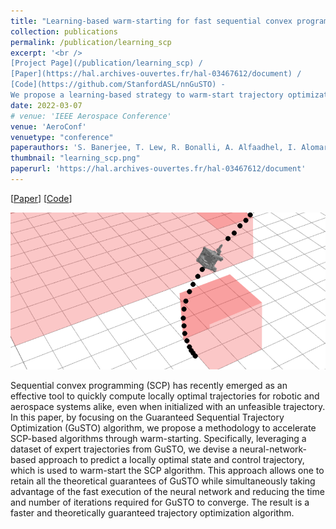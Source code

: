 ```yaml
---
title: "Learning-based warm-starting for fast sequential convex programming and trajectory optimization"
collection: publications
permalink: /publication/learning_scp
excerpt: '<br />
[Project Page](/publication/learning_scp) / 
[Paper](https://hal.archives-ouvertes.fr/hal-03467612/document) / 
[Code](https://github.com/StanfordASL/nnGuSTO) - 
We propose a learning-based strategy to warm-start trajectory optimization algorithms.'
date: 2022-03-07
# venue: 'IEEE Aerospace Conference'
venue: 'AeroConf'
venuetype: "conference"
paperauthors: 'S. Banerjee, T. Lew, R. Bonalli, A. Alfaadhel, I. Alomar, H. Shageer, M. Pavone'
thumbnail: "learning_scp.png"
paperurl: 'https://hal.archives-ouvertes.fr/hal-03467612/document'
---
```


[[Paper](https://hal.archives-ouvertes.fr/hal-03467612/document)] 
[[Code](https://github.com/StanfordASL/nnGuSTO)] 

![learning_scp overview](/images/learning_scp.png)

Sequential convex programming (SCP) has recently emerged as an effective tool to quickly compute locally optimal trajectories for robotic and aerospace systems alike, even when initialized with an unfeasible trajectory. In this paper, by focusing on the Guaranteed Sequential Trajectory Optimization (GuSTO) algorithm, we propose a methodology to accelerate SCP-based algorithms through warm-starting. Specifically, leveraging a dataset of expert trajectories from GuSTO, we devise a neural-network-based approach to predict a locally optimal state and control trajectory, which is used to warm-start the SCP algorithm. This approach allows one to retain all the theoretical guarantees of GuSTO while simultaneously taking advantage of the fast execution of the neural network and reducing the time and number of iterations required for GuSTO to converge. The result is a faster and theoretically guaranteed trajectory optimization algorithm.
